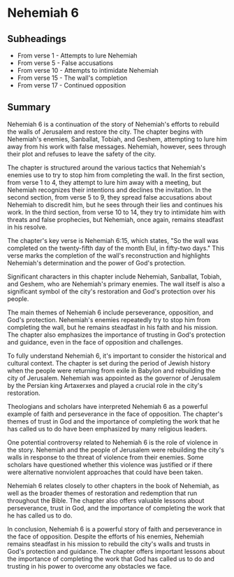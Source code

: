 # Nehemiah 6

## Subheadings

* From verse 1 - Attempts to lure Nehemiah
* From verse 5 - False accusations
* From verse 10 - Attempts to intimidate Nehemiah
* From verse 15 - The wall's completion
* From verse 17 - Continued opposition

## Summary

Nehemiah 6 is a continuation of the story of Nehemiah's efforts to rebuild the walls of Jerusalem and restore the city. The chapter begins with Nehemiah's enemies, Sanballat, Tobiah, and Geshem, attempting to lure him away from his work with false messages. Nehemiah, however, sees through their plot and refuses to leave the safety of the city.

The chapter is structured around the various tactics that Nehemiah's enemies use to try to stop him from completing the wall. In the first section, from verse 1 to 4, they attempt to lure him away with a meeting, but Nehemiah recognizes their intentions and declines the invitation. In the second section, from verse 5 to 9, they spread false accusations about Nehemiah to discredit him, but he sees through their lies and continues his work. In the third section, from verse 10 to 14, they try to intimidate him with threats and false prophecies, but Nehemiah, once again, remains steadfast in his resolve.

The chapter's key verse is Nehemiah 6:15, which states, "So the wall was completed on the twenty-fifth day of the month Elul, in fifty-two days." This verse marks the completion of the wall's reconstruction and highlights Nehemiah's determination and the power of God's protection.

Significant characters in this chapter include Nehemiah, Sanballat, Tobiah, and Geshem, who are Nehemiah's primary enemies. The wall itself is also a significant symbol of the city's restoration and God's protection over his people.

The main themes of Nehemiah 6 include perseverance, opposition, and God's protection. Nehemiah's enemies repeatedly try to stop him from completing the wall, but he remains steadfast in his faith and his mission. The chapter also emphasizes the importance of trusting in God's protection and guidance, even in the face of opposition and challenges.

To fully understand Nehemiah 6, it's important to consider the historical and cultural context. The chapter is set during the period of Jewish history when the people were returning from exile in Babylon and rebuilding the city of Jerusalem. Nehemiah was appointed as the governor of Jerusalem by the Persian king Artaxerxes and played a crucial role in the city's restoration.

Theologians and scholars have interpreted Nehemiah 6 as a powerful example of faith and perseverance in the face of opposition. The chapter's themes of trust in God and the importance of completing the work that he has called us to do have been emphasized by many religious leaders.

One potential controversy related to Nehemiah 6 is the role of violence in the story. Nehemiah and the people of Jerusalem were rebuilding the city's walls in response to the threat of violence from their enemies. Some scholars have questioned whether this violence was justified or if there were alternative nonviolent approaches that could have been taken.

Nehemiah 6 relates closely to other chapters in the book of Nehemiah, as well as the broader themes of restoration and redemption that run throughout the Bible. The chapter also offers valuable lessons about perseverance, trust in God, and the importance of completing the work that he has called us to do.

In conclusion, Nehemiah 6 is a powerful story of faith and perseverance in the face of opposition. Despite the efforts of his enemies, Nehemiah remains steadfast in his mission to rebuild the city's walls and trusts in God's protection and guidance. The chapter offers important lessons about the importance of completing the work that God has called us to do and trusting in his power to overcome any obstacles we face.